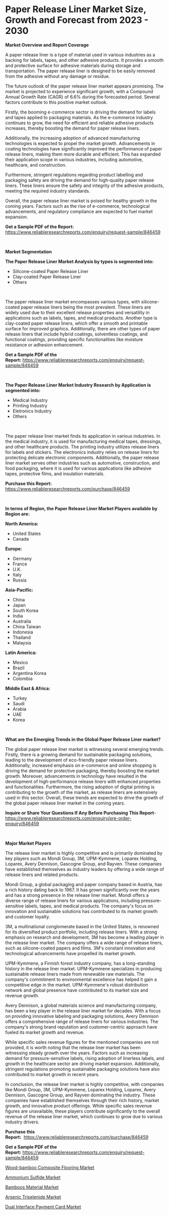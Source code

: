 <p><h1>Paper Release Liner Market Size, Growth and Forecast from 2023 - 2030</h1></p><p><strong>Market Overview and Report Coverage</strong></p>
<p><p>A paper release liner is a type of material used in various industries as a backing for labels, tapes, and other adhesive products. It provides a smooth and protective surface for adhesive materials during storage and transportation. The paper release liner is designed to be easily removed from the adhesive without any damage or residue.</p><p>The future outlook of the paper release liner market appears promising. The market is projected to experience significant growth, with a Compound Annual Growth Rate (CAGR) of 6.6% during the forecasted period. Several factors contribute to this positive market outlook.</p><p>Firstly, the booming e-commerce sector is driving the demand for labels and tapes applied to packaging materials. As the e-commerce industry continues to grow, the need for efficient and reliable adhesive products increases, thereby boosting the demand for paper release liners.</p><p>Additionally, the increasing adoption of advanced manufacturing technologies is expected to propel the market growth. Advancements in coating technologies have significantly improved the performance of paper release liners, making them more durable and efficient. This has expanded their application scope in various industries, including automotive, healthcare, and construction.</p><p>Furthermore, stringent regulations regarding product labelling and packaging safety are driving the demand for high-quality paper release liners. These liners ensure the safety and integrity of the adhesive products, meeting the required industry standards.</p><p>Overall, the paper release liner market is poised for healthy growth in the coming years. Factors such as the rise of e-commerce, technological advancements, and regulatory compliance are expected to fuel market expansion.</p></p>
<p><strong>Get a Sample PDF of the Report:</strong> <a href="https://www.reliableresearchreports.com/enquiry/request-sample/846459">https://www.reliableresearchreports.com/enquiry/request-sample/846459</a></p>
<p>&nbsp;</p>
<p><strong>Market Segmentation</strong></p>
<p><strong>The Paper Release Liner Market Analysis by types is segmented into:</strong></p>
<p><ul><li>Silicone-coated Paper Release Liner</li><li>Clay-coated Paper Release Liner</li><li>Others</li></ul></p>
<p>&nbsp;</p>
<p><p>The paper release liner market encompasses various types, with silicone-coated paper release liners being the most prevalent. These liners are widely used due to their excellent release properties and versatility in applications such as labels, tapes, and medical products. Another type is clay-coated paper release liners, which offer a smooth and printable surface for improved graphics. Additionally, there are other types of paper release liners that include hybrid coatings, solventless coatings, and functional coatings, providing specific functionalities like moisture resistance or adhesion enhancement.</p></p>
<p><strong>Get a Sample PDF of the Report:</strong>&nbsp;<a href="https://www.reliableresearchreports.com/enquiry/request-sample/846459">https://www.reliableresearchreports.com/enquiry/request-sample/846459</a></p>
<p>&nbsp;</p>
<p><strong>The Paper Release Liner Market Industry Research by Application is segmented into:</strong></p>
<p><ul><li>Medical Industry</li><li>Printing Industry</li><li>Eletronics Industry</li><li>Others</li></ul></p>
<p>&nbsp;</p>
<p><p>The paper release liner market finds its application in various industries. In the medical industry, it is used for manufacturing medical tapes, dressings, and other healthcare products. The printing industry utilizes release liners for labels and stickers. The electronics industry relies on release liners for protecting delicate electronic components. Additionally, the paper release liner market serves other industries such as automotive, construction, and food packaging, where it is used for various applications like adhesive tapes, protective films, and insulation materials.</p></p>
<p><strong>Purchase this Report:</strong>&nbsp; <a href="https://www.reliableresearchreports.com/purchase/846459">https://www.reliableresearchreports.com/purchase/846459</a></p>
<p>&nbsp;</p>
<p><strong>In terms of Region, the Paper Release Liner Market Players available by Region are:</strong></p>
<p>
    <p> <strong> North America: </strong>
        <ul>
            <li>United States</li>
            <li>Canada</li>
        </ul>
        </p> 
    <p> <strong> Europe: </strong>
        <ul>
            <li>Germany</li>
            <li>France</li>
            <li>U.K.</li>
            <li>Italy</li>
            <li>Russia</li>
        </ul>
        </p> 
    <p> <strong> Asia-Pacific: </strong>
        <ul>
            <li>China</li>
            <li>Japan</li>
            <li>South Korea</li>
            <li>India</li>
            <li>Australia</li>
            <li>China Taiwan</li>
            <li>Indonesia</li>
            <li>Thailand</li>
            <li>Malaysia</li>
        </ul>
        </p> 
    <p> <strong> Latin America: </strong>
        <ul>
            <li>Mexico</li>
            <li>Brazil</li>
            <li>Argentina Korea</li>
            <li>Colombia</li>
        </ul>
        </p> 
    <p> <strong> Middle East & Africa: </strong>
        <ul>
            <li>Turkey</li>
            <li>Saudi</li>
            <li>Arabia</li>
            <li>UAE</li>
            <li>Korea</li>
        </ul>
    </p>
    </p>
<p>&nbsp;</p>
<p><strong>What are the Emerging Trends in the Global Paper Release Liner market?</strong></p>
<p><p>The global paper release liner market is witnessing several emerging trends. Firstly, there is a growing demand for sustainable packaging solutions, leading to the development of eco-friendly paper release liners. Additionally, increased emphasis on e-commerce and online shopping is driving the demand for protective packaging, thereby boosting the market growth. Moreover, advancements in technology have resulted in the development of high-performance release liners with enhanced properties and functionalities. Furthermore, the rising adoption of digital printing is contributing to the growth of the market, as release liners are extensively used in this sector. Overall, these trends are expected to drive the growth of the global paper release liner market in the coming years.</p></p>
<p><strong>Inquire or Share Your Questions If Any Before Purchasing This Report</strong>- <a href="https://www.reliableresearchreports.com/enquiry/pre-order-enquiry/846459">https://www.reliableresearchreports.com/enquiry/pre-order-enquiry/846459</a></p>
<p>&nbsp;</p>
<p><strong>Major Market Players</strong></p>
<p><p>The release liner market is highly competitive and is primarily dominated by key players such as Mondi Group, 3M, UPM-Kymmene, Loparex Holding, Loparex, Avery Dennison, Gascogne Group, and Rayven. These companies have established themselves as industry leaders by offering a wide range of release liners and related products.</p><p>Mondi Group, a global packaging and paper company based in Austria, has a rich history dating back to 1967. It has grown significantly over the years and has a strong presence in the release liner market. Mondi offers a diverse range of release liners for various applications, including pressure-sensitive labels, tapes, and medical products. The company's focus on innovation and sustainable solutions has contributed to its market growth and customer loyalty.</p><p>3M, a multinational conglomerate based in the United States, is renowned for its diversified product portfolio, including release liners. With a strong emphasis on research and development, 3M has become a leading player in the release liner market. The company offers a wide range of release liners, such as silicone-coated papers and films. 3M's constant innovation and technological advancements have propelled its market growth.</p><p>UPM-Kymmene, a Finnish forest industry company, has a long-standing history in the release liner market. UPM-Kymmene specializes in producing sustainable release liners made from renewable raw materials. The company's commitment to environmental excellence has helped it gain a competitive edge in the market. UPM-Kymmene's robust distribution network and global presence have contributed to its market size and revenue growth.</p><p>Avery Dennison, a global materials science and manufacturing company, has been a key player in the release liner market for decades. With a focus on providing innovative labeling and packaging solutions, Avery Dennison offers a comprehensive range of release liners for various industries. The company's strong brand reputation and customer-centric approach have fueled its market growth and revenue.</p><p>While specific sales revenue figures for the mentioned companies are not provided, it is worth noting that the release liner market has been witnessing steady growth over the years. Factors such as increasing demand for pressure-sensitive labels, rising adoption of linerless labels, and growth in the healthcare sector are driving market expansion. Additionally, stringent regulations promoting sustainable packaging solutions have also contributed to market growth in recent years.</p><p>In conclusion, the release liner market is highly competitive, with companies like Mondi Group, 3M, UPM-Kymmene, Loparex Holding, Loparex, Avery Dennison, Gascogne Group, and Rayven dominating the industry. These companies have established themselves through their rich history, market growth, and innovative product offerings. While specific sales revenue figures are unavailable, these players contribute significantly to the overall revenue of the release liner market, which continues to grow due to various industry drivers.</p></p>
<p><strong>Purchase this Report:</strong>&nbsp;&nbsp;<a href="https://www.reliableresearchreports.com/purchase/846459">https://www.reliableresearchreports.com/purchase/846459</a></p>
<p></p>
<p><strong>Get a Sample PDF of the Report:</strong>&nbsp;<a href="https://www.reliableresearchreports.com/enquiry/request-sample/846459">https://www.reliableresearchreports.com/enquiry/request-sample/846459</a></p>
<p><p><a href="https://medium.com/@elzaziemann1943/wood-bamboo-composite-flooring-market-trends-forecast-and-competitive-analysis-to-2030-e0e16005632c">Wood-bamboo Composite Flooring Market</a></p><p><a href="https://github.com/GroverBarry/Market-Research-Report-List-2/blob/main/ammonium-sulfide-market.md">Ammonium Sulfide Market</a></p><p><a href="https://medium.com/@soledadhane827/bamboos-material-market-trends-forecast-and-competitive-analysis-to-2030-787dc3a52090">Bamboos Material Market</a></p><p><a href="https://github.com/RickHolmes3/Market-Research-Report-List-2/blob/main/arsenic-triselenide-market.md">Arsenic Triselenide Market</a></p><p><a href="https://medium.com/@vilmalittel/analyzing-dual-interface-payment-card-market-global-industry-perspective-and-forecast-2023-to-77da3cfe18c6">Dual Interface Payment Card Market</a></p></p>